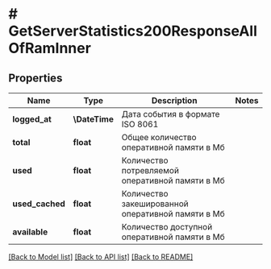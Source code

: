 # # GetServerStatistics200ResponseAllOfRamInner

## Properties

Name | Type | Description | Notes
------------ | ------------- | ------------- | -------------
**logged_at** | **\DateTime** | Дата события в формате ISO 8061 |
**total** | **float** | Общее количество оперативной памяти в Мб |
**used** | **float** | Количество потревляемой оперативной памяти в Мб |
**used_cached** | **float** | Количество закешированной оперативной памяти в Мб |
**available** | **float** | Количество доступной оперативной памяти в Мб |

[[Back to Model list]](../../README.md#models) [[Back to API list]](../../README.md#endpoints) [[Back to README]](../../README.md)
